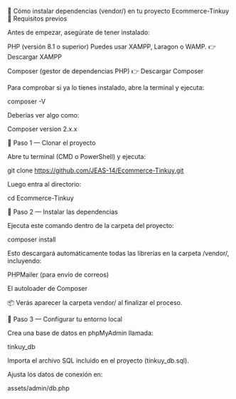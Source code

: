 🧩 Cómo instalar dependencias (vendor/) en tu proyecto Ecommerce-Tinkuy
🧠 Requisitos previos

Antes de empezar, asegúrate de tener instalado:

PHP (versión 8.1 o superior)
Puedes usar XAMPP, Laragon o WAMP.
👉 Descargar XAMPP

Composer (gestor de dependencias PHP)
👉 Descargar Composer

Para comprobar si ya lo tienes instalado, abre la terminal y ejecuta:

composer -V


Deberías ver algo como:

Composer version 2.x.x

🧩 Paso 1 — Clonar el proyecto

Abre tu terminal (CMD o PowerShell) y ejecuta:

git clone https://github.com/JEAS-14/Ecommerce-Tinkuy.git


Luego entra al directorio:

cd Ecommerce-Tinkuy

🧩 Paso 2 — Instalar las dependencias

Ejecuta este comando dentro de la carpeta del proyecto:

composer install


Esto descargará automáticamente todas las librerías en la carpeta /vendor/, incluyendo:

PHPMailer (para envío de correos)

El autoloader de Composer

📦 Verás aparecer la carpeta vendor/ al finalizar el proceso.

🧩 Paso 3 — Configurar tu entorno local

Crea una base de datos en phpMyAdmin llamada:

tinkuy_db


Importa el archivo SQL incluido en el proyecto (tinkuy_db.sql).

Ajusta los datos de conexión en:

assets/admin/db.php
